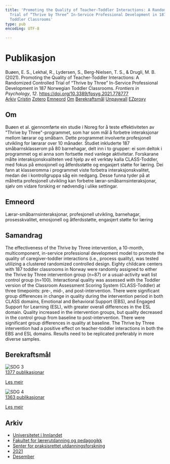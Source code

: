 ```yaml
---
title: 'Promoting the Quality of Teacher-Toddler Interactions: A Randomized Controlled
  Trial of “Thrive by Three” In-Service Professional Development in 187 Norwegian
  Toddler Classrooms'
type: pub
encoding: UTF-8

---
```

<h1>Publikasjon</h1>
<article id="csl-bib-container-RGIY8YGH" class="csl-bib-container">
  <div class="csl-bib-body"> <div class="csl-entry">Buøen, E. S., Lekhal, R., Lydersen, S., Berg-Nielsen, T. S., &#38; Drugli, M. B. (2021). Promoting the Quality of Teacher-Toddler Interactions: A Randomized Controlled Trial of “Thrive by Three” In-Service Professional Development in 187 Norwegian Toddler Classrooms. <i>Frontiers in Psychology</i>, <i>12</i>. <a href="https://doi.org/10.3389/fpsyg.2021.778777">https://doi.org/10.3389/fpsyg.2021.778777</a></div> </div>
  <div class="csl-bib-buttons">
    <a href="#taxonomy-article-RGIY8YGH" alt="archive" class="csl-bib-button">Arkiv</a>
    <a href="https://app.cristin.no/results/show.jsf?id=1967606" alt="Cristin" class="csl-bib-button">Cristin</a>
    <a href="http://zotero.org/groups/5881554/items/RGIY8YGH" alt="Zotero" class="csl-bib-button">Zotero</a>
    <a href="#keywords-article-RGIY8YGH" alt="keywords" class="csl-bib-button">Emneord</a>
    <a href="#about-article-RGIY8YGH" alt="about_pub" class="csl-bib-button">Om</a>
    <a href="#sdg-article-RGIY8YGH" alt="sdg" class="csl-bib-button">Berekraftsmål</a>
    <a href="https://www.frontiersin.org/articles/10.3389/fpsyg.2021.778777/pdf" alt="Unpaywall" class="csl-bib-button">Unpaywall</a>
    <a href="https://www.frontiersin.org/articles/10.3389/fpsyg.2021.778777/pdf" alt="EZproxy" class="csl-bib-button">EZproxy</a>
  </div>
  <div id="csl-bib-meta-container-RGIY8YGH"></div>
</article>
<div id="csl-bib-meta-RGIY8YGH" class="csl-bib-meta">
  <article id="about-article-RGIY8YGH" class="about_pub-article">
    <h1>Om</h1>
    Buøen et al. gjennomførte ein studie i Noreg for å teste effektiviteten av "Thrive by Three"-programmet, som har som mål å forbetre interaksjonar mellom lærarar og småbarn. Dette programmet involverte profesjonell utvikling for lærarar over 10 månader. Studiet inkluderte 187 småbarnsklasserom på 80 barnehagar, delt inn i to grupper: ei som deltok i programmet og ei anna som fortsette med vanlege aktivitetar. Forskarane målte interaksjonskvaliteten ved hjelp av eit verktøy kalla CLASS-Toddler, med fokus på emosjonell og åtferdsstøtte og engasjert støtte for læring. Dei fann at klasseromma i programmet viste forbetra interaksjonskvalitet, medan dei i kontrollgruppa såg ein nedgang. Desse funna tyder på at målretta profesjonell utvikling kan forbetre lærar-småbarnsinteraksjonar, sjølv om vidare forsking er nødvendig i ulike settingar.
  </article>
  <article id="keywords-article-RGIY8YGH" class="keywords-article">
    <h1>Emneord</h1>
    Lærar-småbarnsinteraksjonar, profesjonell utvikling, barnehagar, prosesskvalitet, emosjonell og åtferdsstøtte, engasjert støtte for læring
  </article>
  <article id="abstract-article-RGIY8YGH" class="abstract-article">
    <h1>Samandrag</h1>
    The effectiveness of the Thrive by Three intervention, a 10-month, multicomponent, in-service professional development model to promote the quality of caregiver-toddler interactions (i.e., process quality), was tested utilizing a clustered randomized controlled design. Eighty childcare centers with 187 toddler classrooms in Norway were randomly assigned to either the Thrive by Three intervention group (n=87) or a usual-activity wait list control group (n=100). Interactional quality was assessed with the Toddler version of the Classroom Assessment Scoring System (CLASS-Toddler) at three timepoints: pre-, mid-, and post-intervention. There were significant group differences in change in quality during the intervention period in both CLASS domains, Emotional and Behavioral Support (EBS), and Engaged Support for Learning (ESL), with greater overall differences in the ESL domain. Quality increased in the intervention groups, but quality decreased in the control group from baseline to post-intervention. There were significant group differences in quality at baseline. The Thrive by Three intervention had a positive effect on teacher-toddler interactions in both the EBS and ESL domains. Results need to be replicated preferably in more diverse samples.
  </article>
  <article id="sdg-article-RGIY8YGH" class="sdg-article">
    <h1>Berekraftsmål</h1>
    <div class="sdg-container"><div id="sdg3" class="sdg">
        <img src="{{< params subfolder >}}images/sdg/sdg03_nn.png" class="image" alt="SDG 3">
        <div class="sdg-overlay">
          <a href="{{< params subfolder >}}nn/archive/?sdg=3#archive" class="sdg-publication-count"><span>1377</span> publikasjonar</a>
          <p><a href="https://fn.no/om-fn/fns-baerekraftsmaal/god-helse-og-livskvalitet?lang=nno-NO" class="sdg-read-more">Les meir</a></p>
        </div>
      </div> <div id="sdg4" class="sdg">
        <img src="{{< params subfolder >}}images/sdg/sdg04_nn.png" class="image" alt="SDG 4">
        <div class="sdg-overlay">
          <a href="{{< params subfolder >}}nn/archive/?sdg=4#archive" class="sdg-publication-count"><span>1363</span> publikasjonar</a>
          <p><a href="https://fn.no/om-fn/fns-baerekraftsmaal/god-utdanning?lang=nno-NO" class="sdg-read-more">Les meir</a></p>
        </div>
      </div></div>
  </article>
  <article id="taxonomy-article-RGIY8YGH" class="taxonomy-article">
    <h1>Arkiv</h1>
    <ul>
      <li><a href="{{< params subfolder >}}nn/archive/?key=3DCRN523">Universitetet i Innlandet</a></li>
      <li><a href="{{< params subfolder >}}nn/archive/?key=WYNZA47F">Fakultet for lærerutdanning og pedagogikk</a></li>
      <li><a href="{{< params subfolder >}}nn/archive/?key=G3SEU2Z2">Senter for praksisrettet utdanningsforskning</a></li>
      <li><a href="{{< params subfolder >}}nn/archive/?key=9J5NBKMQ">2021</a></li>
      <li><a href="{{< params subfolder >}}nn/archive/?key=LIPBR98F">Desember</a></li>
    </ul>
  </article>
</div>
